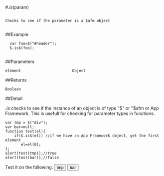 #$.is$(param)

```

Checks to see if the parameter is a $afm object
  
```

##Example

```
  var foo=$("#header");
  $.is$(foo);
  
```


##Parameters

```
element                       Object

```

##Returns

```
Boolean                       
```

##Detail

$.is$ checks to see if the instance of an object is of type "$" or "$afm or App Framework.  This is usefull for checking for parameter types in functions.

```
var tmp = $("div");
var bar=null;
function test(el){
	if($.is$(el)) //if we have an App Framework object, get the first element
	   el=el[0];
};
alert(test(tmp));//true
alert(test(bar));//false
```
<div class="sample" style='height:100px'>
<script>
var tmp=$("div");
var bar=null;
function testIs(what){
	if(what){
		alert($.is$(tmp));
	}
	else
		alert($.is$(bar));
}
</script>
Test it on the following.  <input type='button' onclick="testIs(true)" value="tmp">  <input type='button' onclick="testIs(false)" value="bar">
</div>